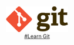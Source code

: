 <p align="center">
    <a href="http://files.zeroturnaround.com/pdf/zt_git_cheat_sheet.pdf">
    <img src="images/git_logo.png" >
    <br>#Learn Git
    </a>
</p>
